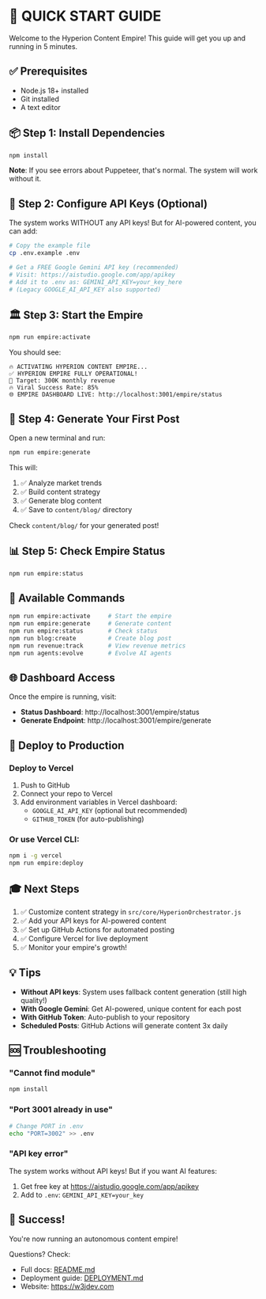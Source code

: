 # 🚀 QUICK START GUIDE

Welcome to the Hyperion Content Empire! This guide will get you up and running in 5 minutes.

## ✅ Prerequisites

- Node.js 18+ installed
- Git installed
- A text editor

## 📦 Step 1: Install Dependencies

```bash
npm install
```

**Note**: If you see errors about Puppeteer, that's normal. The system will work without it.

## 🔑 Step 2: Configure API Keys (Optional)

The system works WITHOUT any API keys! But for AI-powered content, you can add:

```bash
# Copy the example file
cp .env.example .env

# Get a FREE Google Gemini API key (recommended)
# Visit: https://aistudio.google.com/app/apikey
# Add it to .env as: GEMINI_API_KEY=your_key_here
# (Legacy GOOGLE_AI_API_KEY also supported)
```

## 🏛️ Step 3: Start the Empire

```bash
npm run empire:activate
```

You should see:
```
🔥 ACTIVATING HYPERION CONTENT EMPIRE...
✅ HYPERION EMPIRE FULLY OPERATIONAL!
🎯 Target: 300K monthly revenue
🔥 Viral Success Rate: 85%
🌐 EMPIRE DASHBOARD LIVE: http://localhost:3001/empire/status
```

## 🎯 Step 4: Generate Your First Post

Open a new terminal and run:

```bash
npm run empire:generate
```

This will:
1. ✅ Analyze market trends
2. ✅ Build content strategy
3. ✅ Generate blog content
4. ✅ Save to `content/blog/` directory

Check `content/blog/` for your generated post!

## 📊 Step 5: Check Empire Status

```bash
npm run empire:status
```

## 🎨 Available Commands

```bash
npm run empire:activate     # Start the empire
npm run empire:generate     # Generate content
npm run empire:status       # Check status
npm run blog:create         # Create blog post
npm run revenue:track       # View revenue metrics
npm run agents:evolve       # Evolve AI agents
```

## 🌐 Dashboard Access

Once the empire is running, visit:
- **Status Dashboard**: http://localhost:3001/empire/status
- **Generate Endpoint**: http://localhost:3001/empire/generate

## 🚀 Deploy to Production

### Deploy to Vercel

1. Push to GitHub
2. Connect your repo to Vercel
3. Add environment variables in Vercel dashboard:
   - `GOOGLE_AI_API_KEY` (optional but recommended)
   - `GITHUB_TOKEN` (for auto-publishing)

### Or use Vercel CLI:

```bash
npm i -g vercel
npm run empire:deploy
```

## 🎓 Next Steps

1. ✅ Customize content strategy in `src/core/HyperionOrchestrator.js`
2. ✅ Add your API keys for AI-powered content
3. ✅ Set up GitHub Actions for automated posting
4. ✅ Configure Vercel for live deployment
5. ✅ Monitor your empire's growth!

## 💡 Tips

- **Without API keys**: System uses fallback content generation (still high quality!)
- **With Google Gemini**: Get AI-powered, unique content for each post
- **With GitHub Token**: Auto-publish to your repository
- **Scheduled Posts**: GitHub Actions will generate content 3x daily

## 🆘 Troubleshooting

### "Cannot find module"
```bash
npm install
```

### "Port 3001 already in use"
```bash
# Change PORT in .env
echo "PORT=3002" >> .env
```

### "API key error"
The system works without API keys! But if you want AI features:
1. Get free key at https://aistudio.google.com/app/apikey
2. Add to `.env`: `GEMINI_API_KEY=your_key`

## 🎉 Success!

You're now running an autonomous content empire! 

Questions? Check:
- Full docs: [README.md](README.md)
- Deployment guide: [DEPLOYMENT.md](DEPLOYMENT.md)
- Website: https://w3jdev.com
